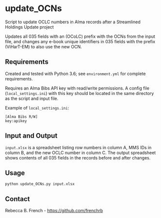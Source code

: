 # update_OCNs

Script to update OCLC numbers in Alma records after a Streamlined Holdings Update project

Updates all 035 fields with an (OCoLC) prefix with the OCNs from the input file, and changes any e-book unique identifiers in 035 fields with the prefix (ViHarT-EM) to also use the new OCN.


## Requirements
Created and tested with Python 3.6; see ```environment.yml``` for complete requirements.

Requires an Alma Bibs API key with read/write permissions. A config file (```local_settings.ini```) with this key should be located in the same directory as the script and input file.

Example of ```local_settings.ini```:

```
[Alma Bibs R/W]
key:apikey
```


## Input and Output
```input.xlsx``` is a spreadsheet listing row numbers in column A, MMS IDs in column B, and the new OCLC number in column C.
The output spreadsheet shows contents of all 035 fields in the records before and after changes.


## Usage
```python update_OCNs.py input.xlsx```


## Contact
Rebecca B. French - <https://github.com/frenchrb>
